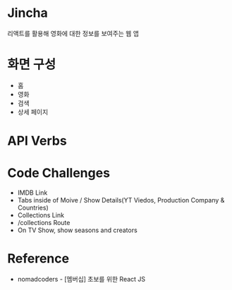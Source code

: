 # Jincha
리액트를 활용해 영화에 대한 정보를 보여주는 웹 앱
# 화면 구성
- 홈
- 영화
- 검색
- 상세 페이지
# API Verbs
# Code Challenges
- IMDB Link
- Tabs inside of Moive / Show Details(YT Viedos, Production Company & Countries)
- Collections Link
- /collections Route
- On TV Show, show seasons and creators
# Reference
- nomadcoders - [멤버십] 초보를 위한 React JS